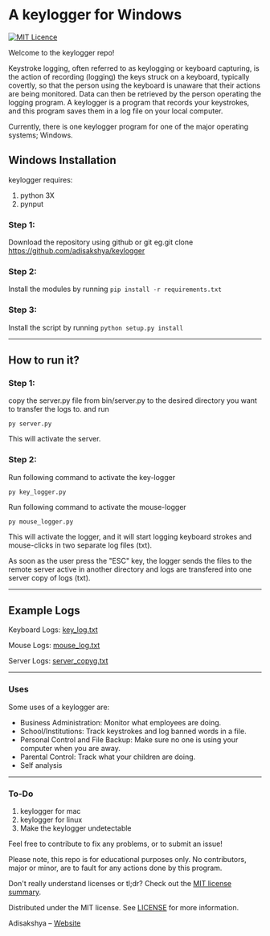 # A keylogger for Windows
[![MIT Licence](https://badges.frapsoft.com/os/mit/mit.png?v=103)](https://opensource.org/licenses/mit-license.php)

Welcome to the keylogger repo! 

Keystroke logging, often referred to as keylogging or keyboard capturing, is the action of recording (logging) the keys struck on a keyboard, typically covertly, so that the person using the keyboard is unaware that their actions are being monitored. 
Data can then be retrieved by the person operating the logging program.
A keylogger is a program that records your keystrokes, and this program saves them in a log file on your local computer.

Currently, there is one keylogger program for one of the major operating systems; Windows.

## Windows Installation
keylogger requires:
  1. python 3X
  2. pynput

### Step 1: 
Download the repository using github or git eg.git clone https://github.com/adisakshya/keylogger

### Step 2: 
Install the modules by running `pip install -r requirements.txt`

### Step 3: 
Install the script by running `python setup.py install`

---
## How to run it?

### Step 1:

copy the server.py file from bin/server.py to the desired directory you want to transfer the logs to.
and run
```
py server.py
```
This will activate the server.

### Step 2:

Run following command to activate the key-logger
```
py key_logger.py
```

Run following command to activate the mouse-logger
```
py mouse_logger.py
```

This will activate the logger, and it will start logging keyboard strokes and mouse-clicks in two separate log files (txt).

As soon as the user press the "ESC" key, the logger sends the files to the remote server active in another directory
and logs are transfered into one server copy of logs (txt).

---
## Example Logs

Keyboard Logs: [key_log.txt](https://github.com/adisakshya/keylogger/blob/master/examples/keyboard_log_example/key_log.txt)

Mouse Logs: [mouse_log.txt](https://github.com/adisakshya/keylogger/blob/master/examples/mouse_log_example/mouse_log.txt)

Server Logs: [server_copyg.txt](https://github.com/adisakshya/keylogger/blob/keylogger_v2.0_patch_1/examples/server_copy_of_logs_example/server_copy_of_logs.txt)

---
### Uses

Some uses of a keylogger are:

- Business Administration: Monitor what employees are doing.
- School/Institutions: Track keystrokes and log banned words in a file.
- Personal Control and File Backup: Make sure no one is using your computer when you are away.
- Parental Control: Track what your children are doing.
- Self analysis

---
### To-Do
  1. keylogger for mac
  2. keylogger for linux
  3. Make the keylogger undetectable


Feel free to contribute to fix any problems, or to submit an issue!

Please note, this repo is for educational purposes only. No contributors, major or minor, are to fault for any actions done by this program.

Don't really understand licenses or tl;dr? Check out the [MIT license summary](https://tldrlegal.com/license/mit-license).

Distributed under the MIT license. See [LICENSE](https://github.com/adisakshya/keylogger/blob/master/LICENSE) for more information.

Adisakshya – [Website](https://adisakshya.github.io)
